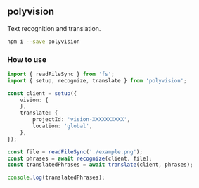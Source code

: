 
polyvision
----------
Text recognition and translation.

```sh
npm i --save polyvision
```

### How to use

```ts
import { readFileSync } from 'fs';
import { setup, recognize, translate } from 'polyvision';

const client = setup({
	vision: {
	},
	translate: {
		projectId: 'vision-XXXXXXXXXX',
		location: 'global',
	},
});

const file = readFileSync('./example.png');
const phrases = await recognize(client, file);
const translatedPhrases = await translate(client, phrases);

console.log(translatedPhrases);
```